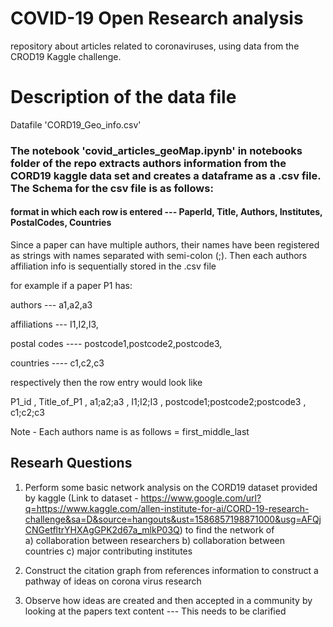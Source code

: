 # COVID-19 Open Research analysis
repository about articles related to coronaviruses, using data from the CROD19 Kaggle challenge.

# Description of the data file 
Datafile 'CORD19_Geo_info.csv'

### The notebook 'covid_articles_geoMap.ipynb' in notebooks folder of the repo extracts authors information from the CORD19 kaggle data set and creates a dataframe as a .csv file. The Schema for the csv file is as follows:


#### format in which each row is entered  --- PaperId, Title, Authors, Institutes, PostalCodes, Countries

Since a paper can have multiple authors, their names have been registered as strings with names separated with semi-colon (;).
Then each authors affiliation info is sequentially stored in the .csv file


for example if a paper P1 has:

authors --- a1,a2,a3 

affiliations --- I1,I2,I3, 

postal codes ---- postcode1,postcode2,postcode3, 

countries ---- c1,c2,c3 

respectively then the row entry would look like

P1_id , Title_of_P1 , a1;a2;a3 , I1;I2;I3 , postcode1;postcode2;postcode3 , c1;c2;c3

Note - Each authors name is as follows = first_middle_last

## Researh Questions

1. Perform some basic network analysis on the CORD19 dataset provided by kaggle 
(Link to dataset - https://www.google.com/url?q=https://www.kaggle.com/allen-institute-for-ai/CORD-19-research-challenge&sa=D&source=hangouts&ust=1586857198871000&usg=AFQjCNGetfltrYHXAgGPK2d67a_mlkP03Q)
to find the network of  
a) collaboration between researchers
b) collaboration between countries
c) major contributing institutes

2. Construct the citation graph from references information to construct a pathway of ideas on corona virus research

3. Observe how ideas are created and then accepted in a community by looking at the papers text content   --- This needs to be clarified 
